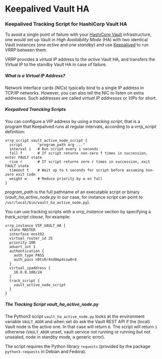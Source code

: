 # Keepalived Vault HA

### Keepalived Tracking Script for HashiCorp Vault HA

To avoid a single point of failure with your [HashiCorp Vault] infrastructure,
one would set up Vault in *High Availability Mode* (HA) with two identical Vault
instances (one *active* and one *standby*) and use [Keepalived] to run *VRRP*
between them.

*VRRP* provides a *virtual IP* address to the *active* Vault HA, and transfers
the Virtual IP to the standby Vault HA in case of failure.

##### What is a Virtual IP Address?

Network interface cards (*NICs*) typically bind to a single IP address in TCP/IP
networks. However, you can also tell the NIC to listen on extra addresses.
Such addresses are called *virtual IP addresses* or *VIPs* for short.

##### Keepalived Trancking Scripts

You can configure a VIP address by using a *tracking script*, that is a program
that Keepalived runs at regular intervals, according to a *vrrp_script*
definition:

```
vrrp_script vault_active_node_script {
  script       "program_path arg ..."
  interval i   # Run script every i seconds
  fall f       # If script returns non-zero f times in succession, enter FAULT state
  rise r       # If script returns zero r times in succession, exit FAULT state
  timeout t    # Wait up to t seconds for script before assuming non-zero exit code
  weight w     # Reduce priority by w on fall
}
```

*program_path* is the full pathname of an executable script or binary
(*vault_ha_active_node.py* in our case, for instance *script* can point to
`/usr/local/bin/vault_ha_active_node.py`).

You can use tracking scripts with a *vrrp_instance* section by specifying a
*track_script clause*, for example:

```
vrrp_instance VIP_VAULT_HA {
  state MASTER
  interface ens192
  virtual_router_id 25
  priority 100
  advert_int 1
  authentication {
    auth_type PASS
    auth_pass n0ts0r4nd0mp4ssw0rd
  }
  virtual_ipaddress {
    10.0.0.100/24
  }
  track_script {
    vault_active_node_script
  }
}
```

##### The Tracking Script *vault_ha_active_node.py*

The Python3 script `vault_ha_active_node.py` looks at the environment variable
`VAULT_ADDR` and when set do ask the Vault REST API if the (local) Vault node is
the active one. In that case will return `0`.
The script will return `1` otherwise (`VAULT_ADDR` unset, vault service not
running or running but not unsealed, node in standby mode, a generic error).

The script requires the Python library `requests` (provided by the package
`python3-requests` in Debian and Fedora).

[HashiCorp Vault]: https://www.vaultproject.io/
[Keepalived]: http://www.keepalived.org/
